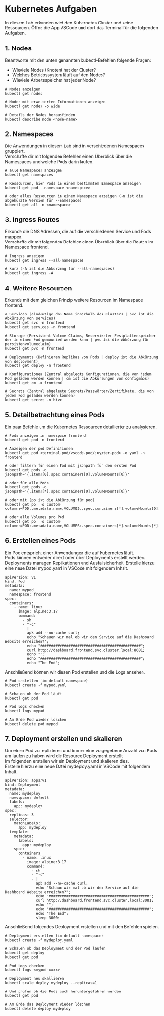 # Kubernetes Aufgaben
In diesem Lab erkunden wird den Kubernetes Cluster und seine Ressourcen.
Öffne die App VSCode und dort das Terminal für die folgenden Aufgaben.

## 1. Nodes
Beantworte mit den unten genannten kubectl-Befehlen folgende Fragen:

- Wieviele Nodes (Knoten) hat der Cluster? <br>
- Welches Betriebssystem läuft auf den Nodes?<br>
- Wieviele Arbeitsspeicher hat jeder Node?<br>

```
# Nodes anzeigen
kubectl get nodes

# Nodes mit erweiterten Informationen anzeigen
kubectl get nodes -o wide

# Details der Nodes herausfinden
kubectl describe node <node-name>
```

## 2. Namespaces
Die Anwendungen in diesem Lab sind in verschiedenen Namespaces gruppiert.<br>
Verschaffe dir mit folgenden Befehlen einen Überblick über die Namespaces und welche Pods darin laufen. 


```
# alle Namespaces anzeigen
kubectl get namespaces

# Ressourcen, hier Pods in einem bestimmtem Namespace anzeigen
kubectl get pod --namespace <namespace>

# oder alles Ressourcen in einem Namespace anzeigen (-n ist die abgekürzte Version für --namespace)
kubectl get all -n <namespace>
```

## 3. Ingress Routes
Erkunde die DNS Adressen, die auf die verschiedenen Service und Pods mappen. <br>
Verschaffe dir mit folgenden Befehlen einen Überblick über die Routen im Namespace frontend.

```
# Ingress anzeigen
kubectl get ingress --all-namespaces

# kurz (-A ist die Abkürzung für --all-namespaces)
kubectl get ingress -A
```

## 4. Weitere Resourcen
Erkunde mit dem gleichen Prinzip weitere Resourcen im Namespace frontend. <br>

```
# Services (eindeutige dns Name innerhalb des Clusters | svc ist die Abkürzung von services)
kubectl get svc -n frontend
kubectl get services -n frontend

# Storage (Persistent Volume Claims, Reservierter Festplattenspeicher der in einen Pod gemounted werden kann | pvc ist die Abkürzung für persistenvolumeclaim)
kubectl get pvc -n frontend

# Deployments (Definieren Replikas von Pods | deploy ist die Abkürzung von deployment)
kubectl get deploy -n frontend

# Konfigurationen (Zentral abgelegte Konfigurationen, die von jedem Pod geladen werden können | cm ist die Abkürzungen von configmaps)
kubectl get cm -n frontend

# Secrets (Zentral abgelegte Secrets/Passwörter/Zertifikate, die von jedem Pod geladen werden können)
kubectl get secret -n hive
```

## 5. Detailbetrachtung eines Pods
Ein paar Befehle um die Kubernetes Ressourcen detailierter zu analysieren.

```
# Pods anzeigen in namespace frontend
kubectl get pod -n frontend

# Anzeigen der pod Definitionen
kubectl get pod <terminal-pod/vscode-pod/juypter-pod> -o yaml -n frontend

# oder filtern für einen Pod mit jsonpath für den ersten Pod
kubectl get pods -o jsonpath='{.items[0].spec.containers[0].volumeMounts[0]}'

# oder für alle Pods
kubectl get pods -o jsonpath='{.items[*].spec.containers[0].volumeMounts[0]}'

# oder mit (po ist die Abkürzung für pod)
kubectl get po  -o custom-columns=POD:.metadata.name,VOLUMES:.spec.containers[*].volumeMounts[0].name,MOUNTPATH:spec.containers[*].volumeMounts[0].mountPath

# oder alle Volumes pro Pod
kubectl get po  -o custom-columns=POD:.metadata.name,VOLUMES:.spec.containers[*].volumeMounts[*].name,MOUNTPATH:spec.containers[*].volumeMounts[*].mountPath
```

## 6. Erstellen eines Pods
Ein Pod entspricht einer Anwendungen die auf Kubernetes läuft. <br>
Pods können entweder direkt oder über Deployments erstellt werden. <br>
Deployments managen Replikationen und Ausfallsicherheit. Erstelle hierzu eine neue Datei mypod.yaml in VSCode mit folgendem Inhalt.

```
apiVersion: v1
kind: Pod
metadata:
  name: mypod
  namespace: frontend
spec:
  containers:
    - name: linux
      image: alpine:3.17
      command:
        - sh
        - "-c"
        - |
          apk add --no-cache curl;
          echo "Schauen wir mal ob wir den Service auf die Dashboard Website erreichen?";
          echo "##############################################";
          curl http://dashboard.frontend.svc.cluster.local:8081;
          echo "";
          echo "##############################################";
          echo "The End";

```

Anschließend können wir diesen Pod erstellen und die Logs ansehen. <br>

```
# Pod erstellen (im default namespace)
kubectl create -f mypod.yaml 

# Schauen ob der Pod läuft
kubectl get pod

# Pod Logs checken 
kubectl logs mypod 

# Am Ende Pod wieder löschen
kubectl delete pod mypod
```

## 7. Deployment erstellen und skalieren
Um einen Pod zu replizieren und immer eine vorgegebene Anzahl von Pods am laufen zu haben wird die Resource Deployment erstellt. <br>
Im folgenden erstellen wir ein Deployment und skalieren dies. <br>
Erstelle hierzu eine neue Datei mydeploy.yaml in VSCode mit folgendem Inhalt.

```
apiVersion: apps/v1
kind: Deployment
metadata:
  name: mydeploy
  namespace: default
  labels:
    app: mydeploy
spec:
  replicas: 3
  selector:
    matchLabels:
      app: mydeploy
  template:
    metadata:
      labels:
        app: mydeploy
    spec:
      containers:
        - name: linux
          image: alpine:3.17
          command:
            - sh
            - "-c"
            - |
              apk add --no-cache curl;
              echo "Schaun wir mal ob wir den Service auf die Dashboard Website erreichen?";
              echo "##############################################";
              curl http://dashboard.frontend.svc.cluster.local:8081;
              echo "";
              echo "##############################################";
              echo "The End";
              sleep 3000;
```

Anschließend folgendes Deployment erstellen und mit den Befehlen spielen. <br>

```
# Deployment erstellen (im default namespace)
kubectl create -f mydeploy.yaml 

# Schauen ob das Deployment und der Pod laufen
kubectl get deploy
kubectl get pod

# Pod Logs checken 
kubectl logs <mypod-xxxx>

# Deployment neu skallieren
kubectl scale deploy mydeploy --replicas=1

# Und prüfen ob die Pods auch heruntergefahren werden
kubectl get pod

# Am Ende das Deployment wieder löschen
kubectl delete deploy mydeploy

```
